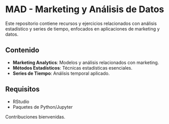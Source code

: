 # MAD - Marketing y Análisis de Datos

Este repositorio contiene recursos y ejercicios relacionados con análisis estadístico y series de tiempo, enfocados en aplicaciones de marketing y datos.

## Contenido
- **Marketing Analytics**: Modelos y análisis relacionados con marketing.
- **Métodos Estadísticos**: Técnicas estadísticas esenciales.
- **Series de Tiempo**: Análisis temporal aplicado.

## Requisitos
- RStudio
- Paquetes de Python/Jupyter

Contribuciones bienvenidas.
